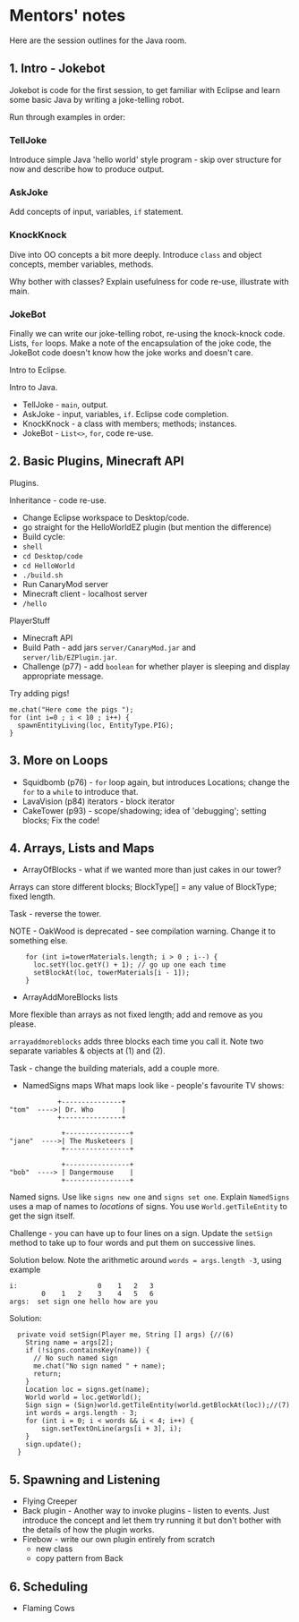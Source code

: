 # Mentors' notes

Here are the session outlines for the Java room.


## 1. Intro - Jokebot

Jokebot is code for the first session, to get familiar with Eclipse and learn some basic Java by writing a joke-telling robot.

Run through examples in order:

### TellJoke

Introduce simple Java 'hello world' style program - skip over structure for now and describe how to produce output.

### AskJoke

Add concepts of input, variables, `if` statement.

### KnockKnock

Dive into OO concepts a bit more deeply.  Introduce `class` and object concepts, member variables, methods.

Why bother with classes?  Explain usefulness for code re-use, illustrate with main.

### JokeBot

Finally we can write our joke-telling robot, re-using the knock-knock code. Lists, `for` loops.  Make a note of the encapsulation of the joke code, the JokeBot code doesn't know how the joke works and doesn't care.


Intro to Eclipse.

Intro to Java.

* TellJoke - `main`, output.
* AskJoke - input, variables, `if`.   Eclipse code completion.
* KnockKnock - a class with members; methods; instances.
* JokeBot - `List<>`, `for`, code re-use.

## 2. Basic Plugins, Minecraft API
Plugins.

Inheritance - code re-use.

* Change Eclipse workspace to Desktop/code.
* go straight for the HelloWorldEZ plugin (but mention the difference)
* Build cycle:
 * `shell`
 * `cd Desktop/code`
 * `cd HelloWorld`
 * `./build.sh`
* Run CanaryMod server
* Minecraft client - localhost server
* `/hello`

PlayerStuff

* Minecraft API
* Build Path - add jars `server/CanaryMod.jar` and `server/lib/EZPlugin.jar`.
* Challenge (p77) - add `boolean` for whether player is sleeping and display appropriate message.

Try adding pigs!
```
me.chat("Here come the pigs ");
for (int i=0 ; i < 10 ; i++) {
  spawnEntityLiving(loc, EntityType.PIG);
}
```

## 3. More on Loops
* Squidbomb (p76) - `for` loop again, but introduces Locations;
change the `for` to a `while` to introduce that.
* LavaVision (p84) iterators - block iterator
* CakeTower (p93) - scope/shadowing; idea of 'debugging'; setting blocks;
Fix the code!

## 4. Arrays, Lists and Maps
* ArrayOfBlocks - what if we wanted more than just cakes in our tower? 

Arrays can store different blocks; BlockType[] = any value of BlockType; fixed length.

Task - reverse the tower.

NOTE - OakWood is deprecated - see compilation warning.  Change it to something else.
```
    for (int i=towerMaterials.length; i > 0 ; i--) {
      loc.setY(loc.getY() + 1); // go up one each time
      setBlockAt(loc, towerMaterials[i - 1]);
    }
```


* ArrayAddMoreBlocks  lists

More flexible than arrays as not fixed length; add and remove as you please.

`arrayaddmoreblocks` adds three blocks each time you call it. Note two separate variables & objects 
at (1) and (2).

Task - change the building materials, add a couple more.

* NamedSigns maps
What maps look like - people's favourite TV shows:
```
            +---------------+
"tom"  ---->| Dr. Who       |
            +---------------+
 
             +----------------+
"jane"  ---->| The Musketeers |
             +----------------+
 
             +----------------+
"bob"  ----> | Dangermouse    |
             +----------------+

```

Named signs.
Use like `signs new one` and `signs set one`.
Explain `NamedSigns` uses a map of names to _locations_ of signs. You use `World.getTileEntity` to
get the sign itself. 

Challenge - you can have up to four lines on a sign. Update the `setSign` method to take 
up to four words and put them on successive lines.

Solution below. Note the arithmetic around `words = args.length -3`, using example

```
i:                    0    1   2   3
        0    1   2    3    4   5   6
args:  set sign one hello how are you
```

Solution:
```
  private void setSign(Player me, String [] args) {//(6) 
    String name = args[2];
    if (!signs.containsKey(name)) {
      // No such named sign
      me.chat("No sign named " + name);
      return;
    }
    Location loc = signs.get(name);
    World world = loc.getWorld();
    Sign sign = (Sign)world.getTileEntity(world.getBlockAt(loc));//(7)
    int words = args.length - 3;
    for (int i = 0; i < words && i < 4; i++) {
        sign.setTextOnLine(args[i + 3], i);
    }
    sign.update();
  }
```

## 5. Spawning and Listening
* Flying Creeper
* Back plugin - Another way to invoke plugins - listen to events.
Just introduce the concept and let them try running it
but don't bother with the details of how the plugin works.
* Firebow - write our own plugin entirely from scratch
  * new class
  * copy pattern from Back

## 6. Scheduling
* Flaming Cows





